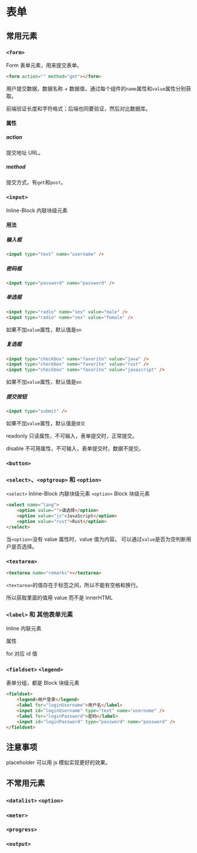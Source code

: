 # 表单

## 常用元素

### `<form>`

Form 表单元素，用来提交表单。

```html
<form action="" method="get"></form>
```

用户提交数据，数据名称 + 数据值，通过每个组件的`name`属性和`value`属性分别获取。

前端验证长度和字符格式；后端也同要验证，然后对比数据库。

#### 属性

##### action

提交地址 URL。

##### method

提交方式，有`get`和`post`。

### `<input>`

Inline-Block 内联块级元素

#### 用法

##### 输入框

```html
<input type="text" name="username" />
```

##### 密码框

```html
<input type="password" name="password" />
```

##### 单选框

```html
<input type="radio" name="sex" value="male" />
<input type="radio" name="sex" value="female" />
```

如果不加`value`属性，默认值是`on`

##### 复选框

```html
<input type="checkbox" name="favorite" value="java" />
<input type="checkbox" name="favorite" value="rust" />
<input type="checkbox" name="favorite" value="javascript" />
```

如果不加`value`属性，默认值是`on`

##### 提交按钮

```html
<input type="submit" />
```

如果不加`value`属性，默认值是`提交`

readonly 只读属性，不可输入，表单提交时，正常提交。

disable 不可用属性，不可输入，表单提交时，数据不提交。

### `<button>`

### `<select>`、`<optgroup>` 和 `<option>`

`<select>` Inline-Block 内联块级元素
`<option>` Block 块级元素

```html
<select name="lang">
    <option value="">请选择</option>
    <option value="js">JavaScript</option>
    <option value="rust">Rust</option>
</select>
```

当`<option>`没有 value 属性时，value 值为内容。
可以通过`value`是否为空判断用户是否选择。

### `<textarea>`

```html
<textarea name="remarks"></textarea>
```

`<textarea>`的值存在于标签之间，所以不能有空格和换行。

所以获取里面的值用 value 而不是 innerHTML

### `<label>` 和 其他表单元素

Inline 内联元素

属性

for 对应 id 值

### `<fieldset>` `<legend>`

表单分组，都是 Block 块级元素

```html
<fieldset>
    <legend>用户登录</legend>
    <label for="loginUsername">用户名</label>
    <input id="loginUsername" type="text" name="username" />
    <label for="loginPassword">密码</label>
    <input id="loginPassword" type="password" name="password" />
</fieldset>
```

## 注意事项

placeholder 可以用 js 模拟实现更好的效果。

## 不常用元素

### `<datalist>` `<option>`

### `<meter>`

### `<progress>`

### `<output>`
